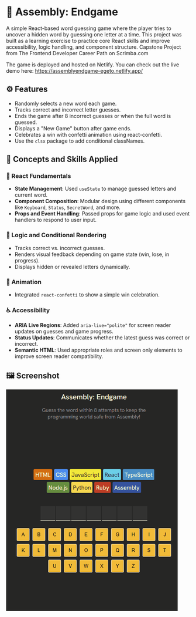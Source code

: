 # 🎯 Assembly: Endgame

A simple React-based word guessing game where the player tries to uncover a hidden word by guessing one letter at a time. This project was built as a learning exercise to practice core React skills and improve accessibility, logic handling, and component structure. Capstone Project from The Frontend Developer Career Path on Scrimba.com

The game is deployed and hosted on Netlify. You can check out the live demo here: https://assemblyendgame-egeto.netlify.app/

## ⚙️ Features

- Randomly selects a new word each game.
- Tracks correct and incorrect letter guesses.
- Ends the game after 8 incorrect guesses or when the full word is guessed.
- Displays a "New Game" button after game ends.
- Celebrates a win with confetti animation using react-confetti.
- Use the `clsx` package to add conditional classNames.

## 🧠 Concepts and Skills Applied

### 🔧 React Fundamentals

- **State Management**: Used `useState` to manage guessed letters and current word.
- **Component Composition**: Modular design using different components like `Keyboard`, `Status`, `SecretWord`, and more.
- **Props and Event Handling**: Passed props for game logic and used event handlers to respond to user input.

### 🔄 Logic and Conditional Rendering

- Tracks correct vs. incorrect guesses.
- Renders visual feedback depending on game state (win, lose, in progress).
- Displays hidden or revealed letters dynamically.

### 🎉 Animation

- Integrated `react-confetti` to show a simple win celebration.

### ♿ Accessibility

- **ARIA Live Regions**: Added `aria-live="polite"` for screen reader updates on guesses and game progress.
- **Status Updates**: Communicates whether the latest guess was correct or incorrect.
- **Semantic HTML**: Used appropriate roles and screen only elements to improve screen reader compatibility.

## 🖼️ Screenshot

![Game demo](./src/assets/assembly.gif)
